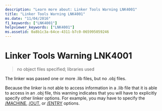 ```yaml
---
description: "Learn more about: Linker Tools Warning LNK4001"
title: "Linker Tools Warning LNK4001"
ms.date: "11/04/2016"
f1_keywords: ["LNK4001"]
helpviewer_keywords: ["LNK4001"]
ms.assetid: 0a8b1c3a-64ce-4311-b7c0-065995059246
---
```

# Linker Tools Warning LNK4001

> no object files specified; libraries used

The linker was passed one or more .lib files, but no .obj files.

Because the linker is not able to access information in a .lib file that it is able to access in an .obj file, this warning indicates that you will have to explicitly specify other linker options. For example, you may have to specify the [/MACHINE](../../build/reference/machine-specify-target-platform.md), [/OUT](../../build/reference/out-output-file-name.md), or [/ENTRY](../../build/reference/entry-entry-point-symbol.md) options.
